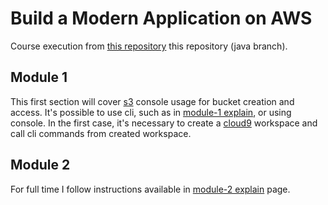 # Build a Modern Application on AWS

Course execution from [this repository] this repository (java branch).

## Module 1

This first section will cover [s3] console usage for bucket creation and access.
It's possible to use cli, such as in [module-1 explain], or using console.
In the first case, it's necessary to create a [cloud9] workspace and call cli commands from created workspace.

## Module 2

For full time I follow instructions available in [module-2 explain] page.

<!-- here all links used in the document, please! -->

[this repository]: https://github.com/aws-samples/aws-modern-application-workshop
[s3]: https://s3.console.aws.amazon.com/s3/
[module-1 explain]: https://github.com/aws-samples/aws-modern-application-workshop/tree/java/module-1
[cloud9]: https://eu-west-1.console.aws.amazon.com/cloud9
[module-2 explain]: https://github.com/simonellie/my-aws-modern-application-workshop#my-aws-modern-application-workshop